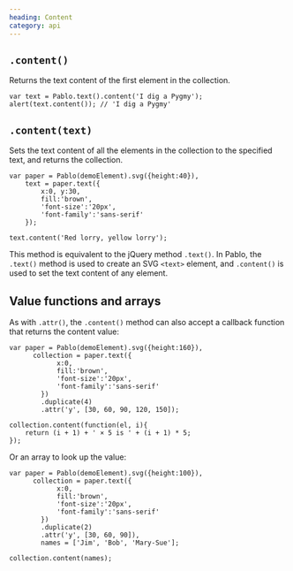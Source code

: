 ```yaml
--- 
heading: Content
category: api
---
```


`.content()`
----------------

Returns the text content of the first element in the collection.

    var text = Pablo.text().content('I dig a Pygmy');
    alert(text.content()); // 'I dig a Pygmy'


`.content(text)`
----------------

Sets the text content of all the elements in the collection to the specified text, and returns the collection.

    var paper = Pablo(demoElement).svg({height:40}),
        text = paper.text({
            x:0, y:30,
            fill:'brown',
            'font-size':'20px',
            'font-family':'sans-serif'
        });

    text.content('Red lorry, yellow lorry');

This method is equivalent to the jQuery method `.text()`. In Pablo, the `.text()` method is used to create an SVG `<text>` element, and `.content()` is used to set the text content of any element.


Value functions and arrays
--------------------------

As with `.attr()`, the `.content()` method can also accept a callback function that returns the content value:

    var paper = Pablo(demoElement).svg({height:160}),
          collection = paper.text({
                x:0,
                fill:'brown',
                'font-size':'20px',
                'font-family':'sans-serif'
            })
            .duplicate(4)
            .attr('y', [30, 60, 90, 120, 150]);

    collection.content(function(el, i){
        return (i + 1) + ' × 5 is ' + (i + 1) * 5;
    });

Or an array to look up the value:

    var paper = Pablo(demoElement).svg({height:100}),
          collection = paper.text({
                x:0,
                fill:'brown',
                'font-size':'20px',
                'font-family':'sans-serif'
            })
            .duplicate(2)
            .attr('y', [30, 60, 90]),
            names = ['Jim', 'Bob', 'Mary-Sue'];

    collection.content(names);


[jquery-text]: http://api.jquery.com/text/